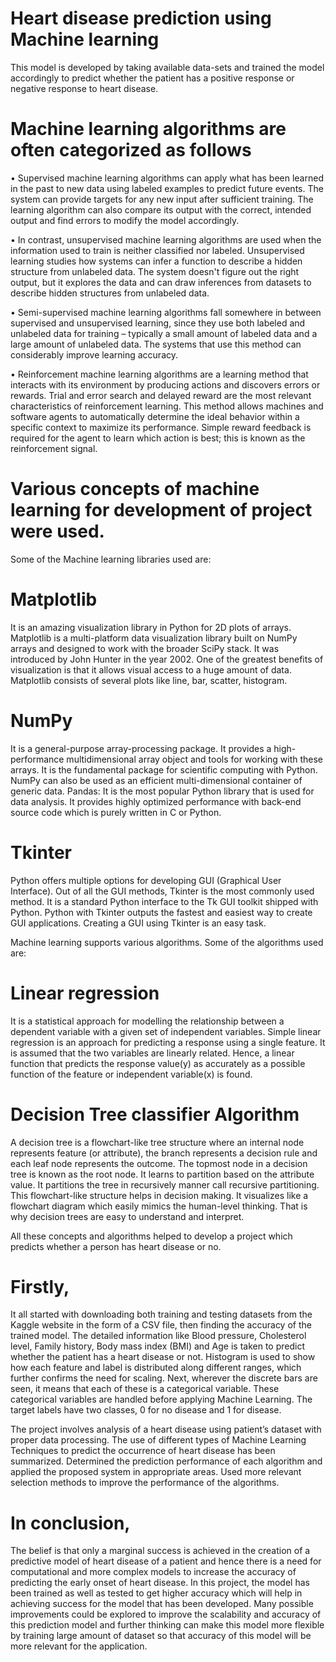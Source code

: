 # Heart disease prediction using Machine learning
This model is developed by taking available data-sets and trained the model accordingly to predict whether the patient has a positive response or negative response to heart disease.

# Machine learning algorithms are often categorized as follows
•	Supervised machine learning algorithms can apply what has been learned in the past to new data using labeled examples to predict future events. The system can provide targets for any new input after sufficient training. The learning algorithm can also compare its output with the correct, intended output and find errors to modify the model accordingly.

•	In contrast, unsupervised machine learning algorithms are used when the information used to train is neither classified nor labeled. Unsupervised learning studies how systems can infer a function to describe a hidden structure from unlabeled data. The system doesn't figure out the right output, but it explores the data and can draw inferences from datasets to describe hidden structures from unlabeled data.

•	Semi-supervised machine learning algorithms fall somewhere in between supervised and unsupervised learning, since they use both labeled and unlabeled data for training – typically a small amount of labeled data and a large amount of unlabeled data. The systems that use this method can considerably improve learning accuracy. 

•	Reinforcement machine learning algorithms are a learning method that interacts with its environment by producing actions and discovers errors or rewards. Trial and error search and delayed reward are the most relevant characteristics of reinforcement learning. This method allows machines and software agents to automatically determine the ideal behavior within a specific context to maximize its performance. Simple reward feedback is required for the agent to learn which action is best; this is known as the reinforcement signal.

# Various concepts of machine learning for development of project were used. 
Some of the Machine learning libraries used are:

# Matplotlib  
It is an amazing visualization library in Python for 2D plots of arrays. Matplotlib is a multi-platform data visualization library built on NumPy arrays and designed to work with the broader SciPy stack. It was introduced by John Hunter in the year 2002. One of the greatest benefits of visualization is that it allows visual access to a huge amount of data. Matplotlib consists of several plots like line, bar, scatter, histogram.

# NumPy 
It is a general-purpose array-processing package. It provides a high-performance multidimensional array object and tools for working with these arrays. It is the fundamental package for scientific computing with Python. NumPy can also be used as an efficient multi-dimensional container of generic data.
Pandas: It is the most popular Python library that is used for data analysis. It provides highly optimized performance with back-end source code which is purely written in C or Python.

# Tkinter
Python offers multiple options for developing GUI (Graphical User Interface). Out of all the GUI methods, Tkinter is the most commonly used method. It is a standard Python interface to the Tk GUI toolkit shipped with Python. Python with Tkinter outputs the fastest and easiest way to create GUI applications. Creating a GUI using Tkinter is an easy task.

Machine learning supports various algorithms. Some of the algorithms used are:

# Linear regression 
It is a statistical approach for modelling the relationship between a dependent variable with a given set of independent variables. Simple linear regression is an approach for predicting a response using a single feature. It is assumed that the two variables are linearly related. Hence, a linear function that predicts the response value(y) as accurately as a possible function of the feature or independent variable(x) is found.

# Decision Tree classifier Algorithm 
A decision tree is a flowchart-like tree structure where an internal node represents feature (or attribute), the branch represents a decision rule and each leaf node represents the outcome. The topmost node in a decision tree is known as the root node. It learns to partition based on the attribute value. It partitions the tree in recursively manner call recursive partitioning. This flowchart-like structure helps in decision making. It visualizes like a flowchart diagram which easily mimics the human-level thinking. That is why decision trees are easy to understand and interpret.

All these concepts and algorithms helped to develop a project which predicts whether a person has heart disease or no.

# Firstly, 
It all started with downloading both training and testing datasets from the Kaggle website in the form of a CSV file, then finding the accuracy of the trained model. The detailed information like Blood pressure, Cholesterol level, Family history, Body mass index (BMI) and Age is taken to predict whether the patient has a heart disease or not. Histogram is used to show how each feature and label is distributed along different ranges, which further confirms the need for scaling. Next, wherever the discrete bars are seen, it means that each of these is a categorical variable. These categorical variables are handled before applying Machine Learning. The target labels have two classes, 0 for no disease and 1 for disease.

The project involves analysis of a heart disease using patient’s dataset with proper data processing. The use of different types of Machine Learning Techniques to predict the occurrence of heart disease has been summarized. Determined the prediction performance of each algorithm and applied the proposed system in appropriate areas. Used more relevant selection methods to improve the performance of the algorithms.

# In conclusion,
The belief is that only a marginal success is achieved in the creation of a predictive model of heart disease of a patient and hence there is a need for computational and more complex models to increase the accuracy of predicting the early onset of heart disease. In this project, the model has been trained as well as tested to get higher accuracy which will help in achieving success for the model that has been developed.
Many possible improvements could be explored to improve the scalability and accuracy of this prediction model and further thinking can make this model more flexible by training large amount of dataset so that accuracy of this model will be more relevant for the application.




